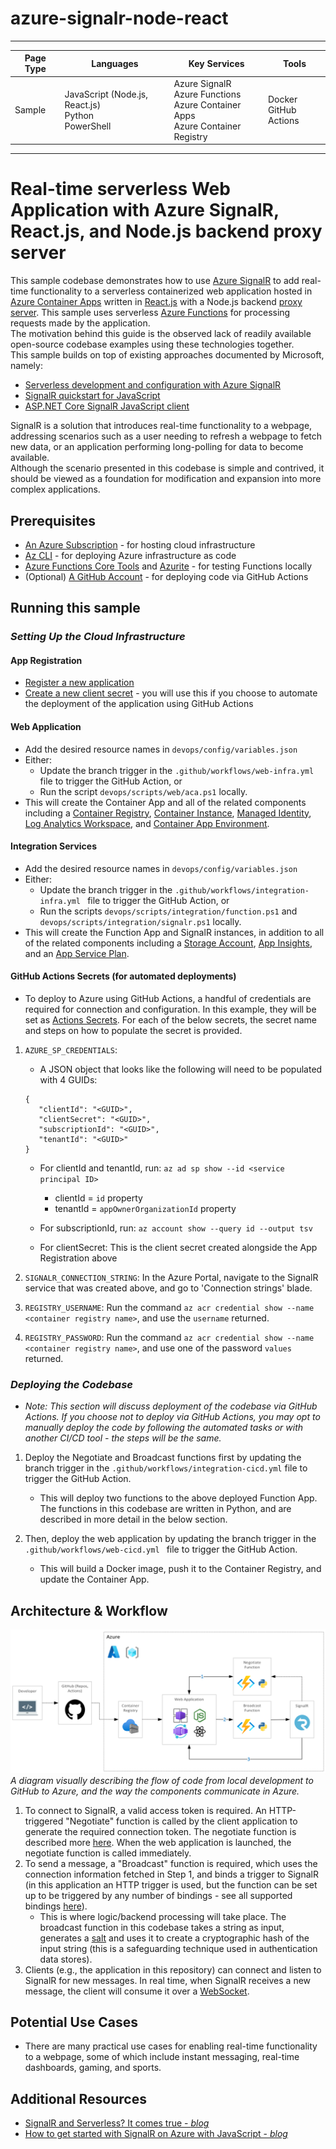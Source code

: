 # azure-signalr-node-react

---

| Page Type | Languages                                                  | Key Services                                                                               | Tools                      |
| --------- | ---------------------------------------------------------- | ------------------------------------------------------------------------------------------ | -------------------------- |
| Sample    | JavaScript (Node.js, React.js) <br> Python <br> PowerShell | Azure SignalR <br> Azure Functions <br> Azure Container Apps <br> Azure Container Registry | Docker <br> GitHub Actions |

---

# Real-time serverless Web Application with Azure SignalR, React.js, and Node.js backend proxy server

This sample codebase demonstrates how to use [Azure SignalR](https://learn.microsoft.com/en-us/azure/azure-signalr/signalr-overview) to add real-time functionality to a serverless containerized web application hosted in [Azure Container Apps](https://learn.microsoft.com/en-us/azure/container-apps/overview) written in [React.js](https://reactjs.org/) with a Node.js backend [proxy server](https://en.wikipedia.org/wiki/Proxy_server). This sample uses serverless [Azure Functions](https://learn.microsoft.com/en-us/azure/azure-functions/functions-overview) for processing requests made by the application.
<br>
The motivation behind this guide is the observed lack of readily available open-source codebase examples using these technologies together.
<br>
This sample builds on top of existing approaches documented by Microsoft, namely:

-   [Serverless development and configuration with Azure SignalR](https://learn.microsoft.com/en-us/azure/azure-signalr/signalr-concept-serverless-development-config)
-   [SignalR quickstart for JavaScript](https://learn.microsoft.com/en-us/azure/azure-signalr/signalr-quickstart-azure-functions-javascript)
-   [ASP.NET Core SignalR JavaScript client](https://learn.microsoft.com/en-us/aspnet/core/signalr/javascript-client?view=aspnetcore-7.0&tabs=visual-studio)

SignalR is a solution that introduces real-time functionality to a webpage, addressing scenarios such as a user needing to refresh a webpage to fetch new data, or an application performing long-polling for data to become available.
<br>
Although the scenario presented in this codebase is simple and contrived, it should be viewed as a foundation for modification and expansion into more complex applications.

## Prerequisites

-   [An Azure Subscription](https://azure.microsoft.com/en-us/free/) - for hosting cloud infrastructure
-   [Az CLI](https://learn.microsoft.com/en-us/cli/azure/install-azure-cli) - for deploying Azure infrastructure as code
-   [Azure Functions Core Tools](https://docs.microsoft.com/en-us/azure/azure-functions/functions-run-local?tabs=v4%2Cwindows%2Ccsharp%2Cportal%2Cbash) and [Azurite](https://learn.microsoft.com/en-us/azure/storage/common/storage-use-azurite?tabs=visual-studio) - for testing Functions locally
-   (Optional) [A GitHub Account](https://github.com/join) - for deploying code via GitHub Actions

## Running this sample

### _*Setting Up the Cloud Infrastructure*_

#### App Registration

-   [Register a new application](https://learn.microsoft.com/en-us/azure/active-directory/develop/quickstart-register-app)
-   [Create a new client secret](https://learn.microsoft.com/en-us/azure/active-directory/develop/quickstart-register-app#add-a-client-secret) - you will use this if you choose to automate the deployment of the application using GitHub Actions

#### Web Application

-   Add the desired resource names in `devops/config/variables.json`
-   Either:
    -   Update the branch trigger in the `.github/workflows/web-infra.yml ` file to trigger the GitHub Action, or
    -   Run the script `devops/scripts/web/aca.ps1` locally.
-   This will create the Container App and all of the related components including a [Container Registry](https://learn.microsoft.com/en-us/azure/container-registry/container-registry-intro), [Container Instance](https://learn.microsoft.com/en-us/azure/container-instances/container-instances-overview), [Managed Identity](https://learn.microsoft.com/en-us/azure/active-directory/managed-identities-azure-resources/overview), [Log Analytics Workspace](https://learn.microsoft.com/en-us/azure/azure-monitor/logs/log-analytics-workspace-overview), and [Container App Environment](https://learn.microsoft.com/en-us/azure/container-apps/environment).

#### Integration Services

-   Add the desired resource names in `devops/config/variables.json`
-   Either:
    -   Update the branch trigger in the `.github/workflows/integration-infra.yml ` file to trigger the GitHub Action, or
    -   Run the scripts `devops/scripts/integration/function.ps1` and `devops/scripts/integration/signalr.ps1` locally.
-   This will create the Function App and SignalR instances, in addition to all of the related components including a [Storage Account](https://learn.microsoft.com/en-us/azure/storage/common/storage-account-overview), [App Insights](https://learn.microsoft.com/en-us/azure/azure-monitor/app/app-insights-overview?tabs=net), and an [App Service Plan](https://learn.microsoft.com/en-us/azure/app-service/overview-hosting-plans).

#### GitHub Actions Secrets (for automated deployments)

-   To deploy to Azure using GitHub Actions, a handful of credentials are required for connection and configuration. In this example, they will be set as [Actions Secrets](https://docs.github.com/en/rest/actions/secrets?apiVersion=2022-11-28). For each of the below secrets, the secret name and steps on how to populate the secret is provided.

1.  `AZURE_SP_CREDENTIALS`:

    -   A JSON object that looks like the following will need to be populated with 4 GUIDs:

    ```
    {
       "clientId": "<GUID>",
       "clientSecret": "<GUID>",
       "subscriptionId": "<GUID>",
       "tenantId": "<GUID>"
    }
    ```

    -   For clientId and tenantId, run: `az ad sp show --id <service principal ID>`

        -   clientId = `id` property
        -   tenantId = `appOwnerOrganizationId` property

    -   For subscriptionId, run: `az account show --query id --output tsv`
    -   For clientSecret: This is the client secret created alongside the App Registration above

2.  `SIGNALR_CONNECTION_STRING`: In the Azure Portal, navigate to the SignalR service that was created above, and go to 'Connection strings' blade.
3.  `REGISTRY_USERNAME`: Run the command `az acr credential show --name <container registry name>`, and use the `username` returned.
4.  `REGISTRY_PASSWORD`: Run the command `az acr credential show --name <container registry name>`, and use one of the password `values` returned.

### _*Deploying the Codebase*_

-   _Note: This section will discuss deployment of the codebase via GitHub Actions. If you choose not to deploy via GitHub Actions, you may opt to manually deploy the code by following the automated tasks or with another CI/CD tool - the steps will be the same._

1.  Deploy the Negotiate and Broadcast functions first by updating the branch trigger in the `.github/workflows/integration-cicd.yml` file to trigger the GitHub Action.

    -   This will deploy two functions to the above deployed Function App. The functions in this codebase are written in Python, and are described in more detail in the below section.

2.  Then, deploy the web application by updating the branch trigger in the `.github/workflows/web-cicd.yml ` file to trigger the GitHub Action.

    -   This will build a Docker image, push it to the Container Registry, and update the Container App.

## Architecture & Workflow

![SignalR](/docs/diagram.png)
_A diagram visually describing the flow of code from local development to GitHub to Azure, and the way the components communicate in Azure._

1. To connect to SignalR, a valid access token is required. An HTTP-triggered "Negotiate" function is called by the client application to generate the required connection token. The negotiate function is described more [here](https://learn.microsoft.com/en-us/azure/azure-signalr/signalr-concept-serverless-development-config). When the web application is launched, the negotiate function is called immediately.
2. To send a message, a "Broadcast" function is required, which uses the connection information fetched in Step 1, and binds a trigger to SignalR (in this application an HTTP trigger is used, but the function can be set up to be triggered by any number of bindings - see all supported bindings [here](https://learn.microsoft.com/en-us/azure/azure-functions/functions-triggers-bindings?tabs=csharp)).
    - This is where logic/backend processing will take place. The broadcast function in this codebase takes a string as input, generates a [salt](<https://en.wikipedia.org/wiki/Salt_(cryptography)>) and uses it to create a cryptographic hash of the input string (this is a safeguarding technique used in authentication data stores).
3. Clients (e.g., the application in this repository) can connect and listen to SignalR for new messages. In real time, when SignalR receives a new message, the client will consume it over a [WebSocket](https://learn.microsoft.com/en-us/aspnet/signalr/overview/getting-started/introduction-to-signalr#signalr-and-websocket).

## Potential Use Cases

-   There are many practical use cases for enabling real-time functionality to a webpage, some of which include instant messaging, real-time dashboards, gaming, and sports.

## Additional Resources

-   [SignalR and Serverless? It comes true - _blog_](https://www.nellysattari.com/serverless-signalr/)
-   [How to get started with SignalR on Azure with JavaScript - _blog_](https://www.freecodecamp.org/news/getting-started-with-signalr-in-azure-using-javascript/)
